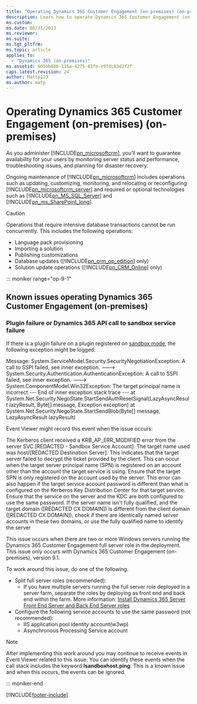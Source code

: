 ```yaml
---
title: "Operating Dynamics 365 Customer Engagement (on-premises) (on-premises), version 9.x | Microsoft Docs"
description: Learn how to operate Dynamics 365 Customer Engagement (on-premises)
ms.custom: 
ms.date: 08/31/2023
ms.reviewer: 
ms.suite: 
ms.tgt_pltfrm: 
ms.topic: article
applies_to: 
  - "Dynamics 365 (on-premises)"
ms.assetid: 605bb886-116a-4275-83fe-e9fdc83d2f2f
caps.latest.revision: 24
author: Mattp123
ms.author: matp
---
```

# Operating Dynamics 365 Customer Engagement (on-premises) (on-premises)

As you administer [!INCLUDE[pn_microsoftcrm](../includes/pn-microsoftcrm.md)], you’ll want to guarantee availability for your users by monitoring server status and performance, troubleshooting issues, and planning for disaster recovery.  
  
 Ongoing maintenance of [!INCLUDE[pn_microsoftcrm](../includes/pn-microsoftcrm.md)] includes operations such as updating, customizing, monitoring, and relocating or reconfiguring [!INCLUDE[pn_microsoftcrm_server](../includes/pn-microsoftcrm-server.md)] and required or optional technologies such as [!INCLUDE[pn_MS_SQL_Server](../includes/pn-ms-sql-server.md)] and [!INCLUDE[pn_ms_SharePoint_long](../includes/pn-ms-sharepoint-long.md)].  
  
> [!CAUTION]
>  Operations that require intensive database transactions cannot be run concurrently. This includes the following operations:  
>   
> -   Language pack provisioning  
> -   Importing a solution  
> -   Publishing customizations  
> -   Database updates ([!INCLUDE[pn_crm_op_edition](../includes/pn-crm-op-edition.md)] only)  
> -   Solution update operations ([!INCLUDE[pn_CRM_Online](../includes/pn-crm-online.md)] only)  

::: moniker range="op-9-1"

## Known issues operating Dynamics 365 Customer Engagement (on-premises)

### Plugin failure or Dynamics 365 API call to sandbox service failure

If there is a plugin failure on a plugin registered on [sandbox mode](../developer/register-deploy-plugins.md),  the following exception might be logged:

  Message: System.ServiceModel.Security.SecurityNegotiationException: A call to SSPI failed, see inner exception. ---> System.Security.Authentication.AuthenticationException: A call to SSPI failed, see inner exception. ---> System.ComponentModel.Win32Exception: The target principal name is incorrect
   --- End of inner exception stack trace ---
   at System.Net.Security.NegoState.StartSendAuthResetSignal(LazyAsyncResult lazyResult, Byte[] message, Exception exception)
   at System.Net.Security.NegoState.StartSendBlob(Byte[] message, LazyAsyncResult lazyResult)

Event Viewer might record this event when the issue occurs:

  The Kerberos client received a KRB_AP_ERR_MODIFIED error from the server SVC.[REDACTED - Sandbox Service Account]. The target name used was host/[REDACTED Destination Server]. This indicates that the target server failed to decrypt the ticket provided by the client. This can occur when the target server principal name (SPN) is registered on an account other than the account the target service is using. Ensure that the target SPN is only registered on the account used by the server. This error can also happen if the target service account password is different than what is configured on the Kerberos Key Distribution Center for that target service. Ensure that the service on the server and the KDC are both configured to use the same password. If the server name isn't fully qualified, and the target domain ([REDACTED CX DOMAIN]) is different from the client domain ([REDACTED CX DOMAIN]), check if there are identically named server accounts in these two domains, or use the fully qualified name to identify the server

This issue occurs when there are two or more Windows servers running the Dynamics 365 Customer Engagement full server role in the deployment. This issue only occurs with Dynamics 365 Customer Engagement (on-premises), version 9.1.

To work around this issue, do one of the following.

- Split full server roles (recommended):
   - If you have multiple servers running the full server role deployed in a server farm, separate the roles by deploying as front end and back end within the farm. More information: [Install Dynamics 365 Server Front End Server and Back End Server roles](install-dynamics-365-front-back-end-server-roles.md)
- Configure the following service accounts to use the same password (not recommended):
     - IIS application pool identity account(w3wp)
     - Asynchronous Processing Service account

> [!NOTE]
> After implementing this work around you may continue to receive events in Event Viewer related to this issue. You can identify these events when the call stack includes the keyword **Isandboxhost.ping**. This is a known issue and when this occurs, the events can be ignored.


::: moniker-end

[!INCLUDE[footer-include](../../../includes/footer-banner.md)]
